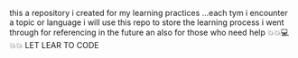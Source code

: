 this a repository i created for my learning practices ...each tym i encounter a  topic or language i will use this repo to store the learning process i went through for referencing in the future an also for those who need help
💥💥💻💥💥  LET LEAR TO CODE
